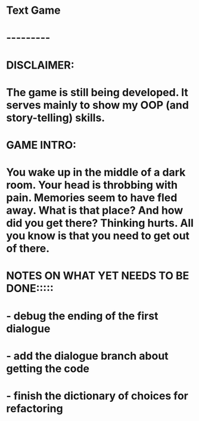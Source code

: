 # Text Game
# ---------
#
# DISCLAIMER:
# The game is still being developed. It serves mainly to show my OOP (and story-telling) skills. 
#
# GAME INTRO:
# You wake up in the middle of a dark room. Your head is throbbing with pain. Memories seem to have fled away. What is that place? And how did you get there? Thinking hurts. All you know is that you need to get out of there.
#
#
#
#
# NOTES ON WHAT YET NEEDS TO BE DONE:::::
# 
# - debug the ending of the first dialogue
# - add the dialogue branch about getting the code 
# - finish the dictionary of choices for refactoring
# 
# 
# 
# 
# 
# 
# 
#
#
#
#
# 

